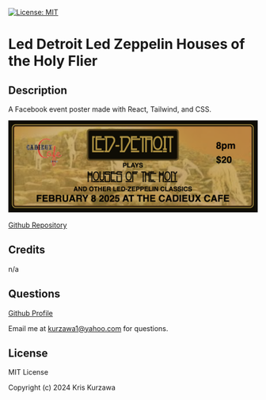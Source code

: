 [![License: MIT](https://img.shields.io/badge/License-MIT-yellow.svg)](https://opensource.org/licenses/MIT)
# Led Detroit Led Zeppelin Houses of the Holy Flier

## Description
A Facebook event poster made with React, Tailwind, and CSS.


![screenshot1](https://github.com/KKurzawa/houses-of-the-holy/blob/main/public/Feb8.png)

[Github Repository](https://github.com/KKurzawa/houses-of-the-holy/tree/main)

## Credits

n/a

## Questions

[Github Profile](https://github.com/KKurzawa)

Email me at kurzawa1@yahoo.com for questions.

## License

MIT License

Copyright (c) 2024 Kris Kurzawa